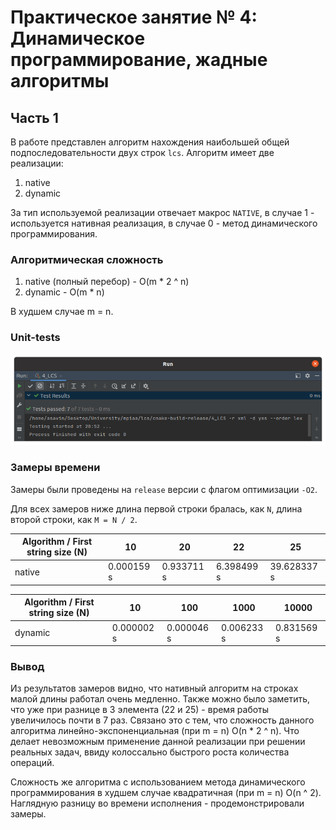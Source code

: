 # Практическое занятие № 4: Динамическое программирование, жадные алгоритмы

## Часть 1

В работе представлен алгоритм нахождения наибольшей общей подпоследовательности двух строк `lcs`.
Алгоритм имеет две реализации:
1) native 
2) dynamic

За тип используемой реализации отвечает макрос `NATIVE`, в случае 1 - используется нативная реализация, в случае 0 -
метод динамического программирования.

### Алгоритмическая сложность

1) native (полный перебор) - O(m * 2 ^ n)
2) dynamic - O(m * n) 

В худшем случае m = n.

### Unit-tests

![tests](./images/unit_tests.png)

### Замеры времени

Замеры были проведены на `release` версии с флагом оптимизации `-O2`.

Для всех замеров ниже длина первой строки бралась, как `N`, длина второй строки, как `M = N / 2`.

| Algorithm / First string size (N) | 10         | 20         | 22         | 25          | 
|-----------------------------------|------------|------------|------------|-------------|
| native                            | 0.000159 s | 0.933711 s | 6.398499 s | 39.628337 s |

| Algorithm / First string size (N) | 10         | 100        | 1000       | 10000       | 
|-----------------------------------|------------|------------|------------|-------------|
| dynamic                           | 0.000002 s | 0.000046 s | 0.006233 s | 0.831569  s |

### Вывод

Из результатов замеров видно, что нативный алгоритм на строках малой длины работал очень медленно.
Также можно было заметить, что уже при разнице в 3 элемента (22 и 25) - время работы увеличилось почти в 7 раз.
Связано это с тем, что сложность данного алгоритма линейно-экспоненциальная (при m = n)  O(n * 2 ^ n). Что делает
невозможным применение данной реализации при решении реальных задач, ввиду колоссально быстрого роста количества
операций. 

Сложность же алгоритма с использованием метода динамического программирования в худшем случае квадратичная (при m = n)
O(n ^ 2). Наглядную разницу во времени исполнения - продемонстрировали замеры.

